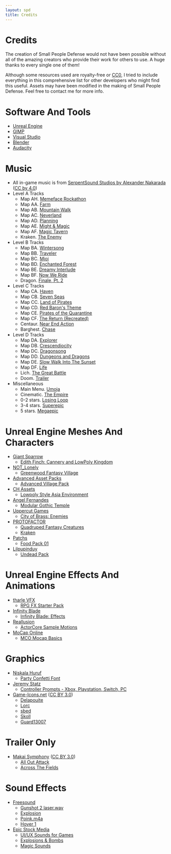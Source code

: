 ```yaml
---
layout: spd
title: Credits
---
```


# Credits

The creation of Small People Defense would not have been possible without all of the amazing creators who provide their work for others to use. A huge thanks to every single one of them!

Although some resources used are royalty-free or [CC0](https://creativecommons.org/publicdomain/zero/1.0/), I tried to include everything in this comprehensive list for other developers who might find this useful. Assets may have been modified in the making of Small People Defense. Feel free to contact me for more info.

# Software And Tools

* [Unreal Engine](https://www.unrealengine.com/)
* [GIMP](https://www.gimp.org/)
* [Visual Studio](https://visualstudio.microsoft.com/)
* [Blender](https://www.blender.org/)
* [Audacity](https://www.audacityteam.org/)

# Music

* All in-game music is from [SerpentSound Studios by Alexander Nakarada](https://www.serpentsoundstudios.com/) ([CC by 4.0](http://creativecommons.org/licenses/by/4.0/))
* Level A Tracks
  * Map AH. [Memeface Rockathon](https://soundcloud.com/serpentsoundstudios/memeface-rockathon)
  * Map AA. [Farm](https://soundcloud.com/serpentsoundstudios/farm)
  * Map AB. [Mountain Walk](https://soundcloud.com/serpentsoundstudios/mountain-walk)
  * Map AC. [Neverland](https://soundcloud.com/serpentsoundstudios/neverland-no-copyright-cinematic-fantasy-music)
  * Map AD. [Planning](https://soundcloud.com/serpentsoundstudios/planning)
  * Map AE. [Might & Magic](https://soundcloud.com/serpentsoundstudios/might-magic)
  * Map AF. [Magic Tavern](https://soundcloud.com/serpentsoundstudios/magic-tavern)
  * Kraken. [The Enemy](https://soundcloud.com/serpentsoundstudios/the-enemy)
* Level B Tracks
  * Map BA. [Wintersong](https://soundcloud.com/serpentsoundstudios/wintersong)
  * Map BB. [Traveler](https://soundcloud.com/serpentsoundstudios/traveler-celtic-soundtrack)
  * Map BC. [Mjoi](https://soundcloud.com/serpentsoundstudios/mjoi)
  * Map BD. [Enchanted Forest](https://soundcloud.com/serpentsoundstudios/enchanted-forest)
  * Map BE. [Dreamy Interlude](https://soundcloud.com/serpentsoundstudios/dreamy-interlude)
  * Map BF. [Now We Ride](https://soundcloud.com/serpentsoundstudios/now-we-ride)
  * Dragon. [Finale, Pt. 2](https://soundcloud.com/serpentsoundstudios/9-finale-part-ii)
* Level C Tracks
  * Map CA. [Haven](https://soundcloud.com/serpentsoundstudios/haven)
  * Map CB. [Seven Seas](https://soundcloud.com/serpentsoundstudios/seven-seas)
  * Map CC. [Land of Pirates](https://soundcloud.com/serpentsoundstudios/land-of-pirates)
  * Map CD. [Red Baron's Theme](https://soundcloud.com/serpentsoundstudios/red-barons-theme)
  * Map CE. [Pirates of the Quarantine](https://soundcloud.com/serpentsoundstudios/pirates-of-the-quarantine)
  * Map CF. [The Return (Recreated)](https://soundcloud.com/serpentsoundstudios/epic-orchestral-the-return-version-2)
  * Centaur. [Near End Action](https://soundcloud.com/serpentsoundstudios/near-end-action)
  * Barghest. [Chase](https://soundcloud.com/serpentsoundstudios/3-chase-44-1khz-16bit)
* Level D Tracks
  * Map DA. [Explorer](https://soundcloud.com/serpentsoundstudios/4-explorer)
  * Map DB. [Crescendiocity](https://soundcloud.com/serpentsoundstudios/crescendiocity)
  * Map DC. [Dragonsong](https://soundcloud.com/serpentsoundstudios/dragonsong)
  * Map DD. [Dungeons and Dragons](https://soundcloud.com/serpentsoundstudios/dungeons-and-dragons)
  * Map DE. [Slow Walk Into The Sunset](https://soundcloud.com/serpentsoundstudios/slow-walk-into-the-sunset)
  * Map DF. [Life](https://soundcloud.com/serpentsoundstudios/1-life)
  * Lich. [The Great Battle](https://soundcloud.com/serpentsoundstudios/the-great-battle)
  * Doom. [Trailer](https://soundcloud.com/serpentsoundstudios/1-trailer)
* Miscellaneous
  * Main Menu. [Umoja](https://soundcloud.com/serpentsoundstudios/ethnic-orchestral-umoja-royalty-free-download)
  * Cinematic. [The Empire](https://soundcloud.com/serpentsoundstudios/the-empire-epic-fantasy-soundtrack)
  * 0-2 stars. [Losing Loop](https://soundcloud.com/serpentsoundstudios/losing-loop)
  * 3-4 stars. [Superepic](https://soundcloud.com/serpentsoundstudios/superepic)
  * 5 stars. [Megaepic](https://soundcloud.com/serpentsoundstudios/megaepic)

# Unreal Engine Meshes And Characters

* [Giant Sparrow](https://www.giantsparrow.com/)
  * [Edith Finch: Cannery and LowPoly Kingdom](https://www.unrealengine.com/marketplace/en-US/product/ef-cannery-kingdom)
* [NOT_Lonely](https://not-lonely.com/)
  * [Greenwood Fantasy Village](https://www.unrealengine.com/marketplace/en-US/product/resubmission-for-release-greenwood-fantasy-village)
* [Advanced Asset Packs](https://www.advancedpacks.com/)
  * [Advanced Village Pack](https://www.unrealengine.com/marketplace/en-US/product/advanced-village-pack)
* [CH Assets](https://assetstore.unity.com/publishers/5166)
  * [Lowpoly Style Asia Environment](https://www.unrealengine.com/marketplace/en-US/product/lowpoly-style-asia-environment)
* [Angel Fernandes](https://angelfernandes.artstation.com/)
  * [Modular Gothic Temple](https://www.unrealengine.com/marketplace/en-US/product/modular-gothic-temple-medieval-winter-snow)
* [Uppercut Games](https://www.uppercut-games.com/)
  * [City of Brass: Enemies](https://www.unrealengine.com/marketplace/en-US/product/b7cbc53813a24db1a5bd42f75151698c)
* [PROTOFACTOR](https://protofactor.biz/)
  * [Quadruped Fantasy Creatures](https://www.unrealengine.com/marketplace/en-US/product/7f7775996f7442b187f6fa510ec9d289)
  * [Kraken](https://www.unrealengine.com/marketplace/en-US/product/kraken)
* [Patchs](https://www.unrealengine.com/marketplace/en-US/profile/Patchs)
  * [Food Pack 01](https://www.unrealengine.com/marketplace/en-US/product/food-pack)
* [Lilpupinduy](https://www.unrealengine.com/marketplace/en-US/profile/Lilpupinduy?count=20&sortBy=effectiveDate&sortDir=DESC&start=0)
  * [Undead Pack](https://www.unrealengine.com/marketplace/en-US/product/undead-pack-01)

# Unreal Engine Effects And Animations

* [tharle VFX](https://www.tharlevfx.com/)
  * [RPG FX Starter Pack](https://www.unrealengine.com/marketplace/en-US/product/rpg-fx-starter-pack)
* [Infinity Blade](https://www.epicgames.com/infinityblade/en-US/home)
  * [Infinity Blade: Effects](https://www.unrealengine.com/marketplace/en-US/product/infinity-blade-effects)
* [Reallusion](https://www.reallusion.com/)
  * [ActorCore Sample Motions](https://www.unrealengine.com/marketplace/en-US/product/actorcore-daily-motion)
* [MoCap Online](https://mocaponline.com/)
  * [MCO Mocap Basics](https://www.unrealengine.com/marketplace/en-US/product/28fc3cc4332541e3b0037d67a65e5d6d)

# Graphics

* [Niskala Huruf](https://www.etsy.com/shop/nhfonts)
  * [Party Confetti Font](https://www.fontspace.com/party-confetti-font-f69513)
* [Jeremy Statz](http://kittehface.com)
  * [Controller Prompts - Xbox, Playstation, Switch, PC](https://opengameart.org/content/free-controller-prompts-xbox-playstation-switch-pc)
* [Game-Icons.net](https://game-icons.net/) ([CC BY 3.0](https://creativecommons.org/licenses/by/3.0/))
  * [Delapouite](https://delapouite.com/)
  * [Lorc](https://lorcblog.blogspot.com/)
  * [sbed](http://opengameart.org/content/95-game-icons)
  * [Skoll](https://game-icons.net/)
  * [Guard13007](https://guard13007.com/)

# Trailer Only
* [Makai Symphony](http://makai-symphony.com/) ([CC BY 3.0](https://creativecommons.org/licenses/by-sa/3.0/))
  * [All Out Attack](https://soundcloud.com/makai-symphony/all-out-attack-epic-battle)
  * [Across The Fields](https://soundcloud.com/makai-symphony/across-the-fields)

# Sound Effects

* [Freesound](https://freesound.org/)
  * [Gunshot 2 laser.wav](https://freesound.org/people/GaryQ/sounds/111047/)
  * [Explosion](https://freesound.org/people/qubodup/sounds/182429/)
  * [Poink.m4a](https://freesound.org/people/Berkem27/sounds/615433/)
  * [Hover 1](https://freesound.org/people/plasterbrain/sounds/237422/)
* [Epic Stock Media](https://epicstockmedia.com)
  * [UI/UX Sounds for Games](https://epicstockmedia.com/freesounds/esm-free-sounds-week-1/)
  * [Explosions & Bombs](https://epicstockmedia.com/freesounds/free-sounds-bombandexplosions/)
  * [Magic Sounds](https://epicstockmedia.com/freesounds/magic-sounds-week-6/)
